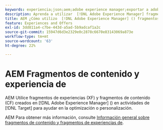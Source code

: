 ```yaml
---
keywords: experiencia;json;aem;adobe experience manager;exportar a adobe target;fragmentos de experiencias;fragmentos;XF
description: Aprenda a utilizar  [!DNL Adobe Experience Manager] fragmentos de experiencias en [!DNL Adobe Target] actividades.
title: AEM ¿Cómo utilizo  [!DNL Adobe Experience Manager] () fragmentos de experiencias?
feature: Experiences and Offers
exl-id: 3dd811a4-c7be-443d-a5ad-5b9adcaf1a2c
source-git-commit: 15947d6d3e2329e0c2878c6670e83143069a873e
workflow-type: tm+mt
source-wordcount: '63'
ht-degree: 22%

---
```


# AEM Fragmentos de contenido y experiencia de

AEM Utilice fragmentos de experiencias (XF) y fragmentos de contenido (CF) creados en [!DNL Adobe Experience Manager] () en actividades de [!DNL Target] para ayudar en la optimización o personalización.

AEM Para obtener más información, consulte [Información general sobre fragmentos de contenido y fragmentos de experiencias de](/help/main/c-integrating-target-with-mac/aem/aem-experience-and-content-fragments.md).